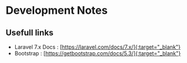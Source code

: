# Development Notes

## Usefull links
- Laravel 7.x Docs : [https://laravel.com/docs/7.x/]{:target="_blank"}
- Bootstrap : [https://getbootstrap.com/docs/5.3/]{:target="_blank"}
